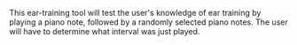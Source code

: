 This ear-training tool will test the user's knowledge of ear training by playing a piano note, followed by a randomly selected piano notes. The user will have to determine what interval was just played.

<!-- # ear-training

## Project setup
```
npm install
```

### Compiles and hot-reloads for development
```
npm run serve
```

### Compiles and minifies for production
```
npm run build
```

### Lints and fixes files
```
npm run lint
```

### Customize configuration
See [Configuration Reference](https://cli.vuejs.org/config/). -->

